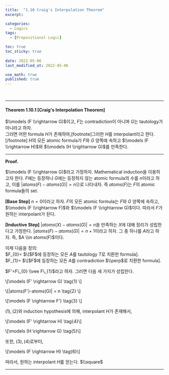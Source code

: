 ```yaml
---
title:  "1.10 Craig's Interpolation Theorem"
excerpt: 

categories:
  - Logics
tags:
  - [Propositional Logic]

toc: true
toc_sticky: true
 
date: 2022-05-06
last_modified_at: 2022-05-06

use_math: true
published: true
---
```


<br>

***

#### **Theorem 1.10.1 \[Craig's Interpolation Theorem\]**

$\\models (F \\rightarrow G)$이고, $F$는 contradiction이 아니며 $G$는 tautology가 아니라고 하자.  
그러면 어떤 formula $H$가 존재하여,\[footnote\]그러한 $H$를 interpolant라고 한다.\[/footnote\] $H$의 모든 atomic formula가 $F$와 $G$ 양쪽에 속하고 $\\models (F \\rightarrow H)$와 $\\models (H \\rightarrow G)$를 만족한다.

---

**Proof.**

$\\models (F \\rightarrow G)$라고 가정하자. Mathematical induction을 이용하고자 한다. $F$에는 등장하나 $G$에는 등장하지 않는 atomic formula의 수를 $n$이라고 하고, 이를 $|atoms(F)-atoms(G)| = n$으로 나타내자. 즉 $atoms(F)$는 $F$의 atomic formula들의 set.  

**\[Base Step\]** $n=0$이라고 하자. $F$의 모든 atomic formula는 $F$와 $G$ 양쪽에 속하고, $\\models (F \\rightarrow F)$와 $\\models (F \\rightarrow G)$이다. 따라서 $F$가 원하는 interpolant가 된다.

**\[Inductive Step\]** $|atoms(X)-atoms(G)| = n$을 만족하는 $X$에 대해 정리가 성립한다고 가정한다. $|atoms(F)-atoms(G)| = n+1$이라고 하자. 그 중 하나를 $A$라고 하자. 즉, $A \\in atoms(F)$이다.  

이제 다음을 정의:  
$F\_{0}= $\[$F$에 등장하는 모든 $A$를 tautology $T$로 치환한 formula\].  
$F\_{1}= $\[$F$에 등장하는 모든 $A$를 contradiction $\\perp$로 치환한 formula\].

$F'=F\_{0} \\vee F\_{1}$라고 하자. 그러면 다음 세 가지가 성립한다.

\\\[\\models (F' \\rightarrow G) \\tag{1} \\\]

\\\[|atoms(F')-atoms(G)| = n \\tag{2} \\\]

\\\[\\models (F \\rightarrow F') \\tag{3} \\\]

$(1),(2)$와 induction hypothesis에 의해, interpolant $H$가 존재해서,

\\\[\\models (F' \\rightarrow H) \\tag{4}\\\]

\\\[\\models (H \\rightarrow G) \\tag{5}\\\]

또한, $(3),(4)$로부터,

\\\[\\models (F \\rightarrow H) \\tag{6}\\\]

따라서, 원하는 interpolant $H$를 얻는다. $\\square$

---